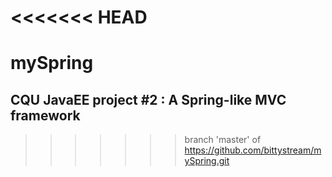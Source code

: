 <<<<<<< HEAD
=======
# mySpring

## CQU JavaEE project #2 : A Spring-like MVC framework
>>>>>>> branch 'master' of https://github.com/bittystream/mySpring.git
